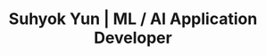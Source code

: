 ---
layout: default
lang: en
permalink: /en/
title: "Suhyok Yun | ML / AI Application Developer"
description: "Portfolio of Suhyok Yun, AI/LLM & Computer Vision projects."
--- 